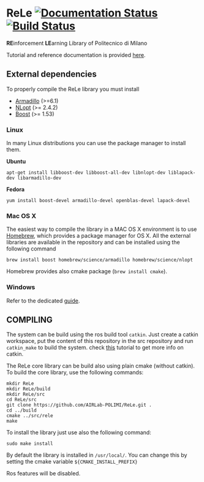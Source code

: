 # ReLe [![Documentation Status](https://readthedocs.org/projects/rele/badge/?version=latest)](http://rele.readthedocs.org/en/latest/?badge=latest) [![Build Status](http://131.175.56.232:8080/buildStatus/icon?job=ReLe-CI)](http://131.175.56.232:8080/buildStatus/icon?job=ReLe-CI)
**RE**inforcement **LE**arning Library of Politecnico di Milano

Tutorial and reference documentation is provided [here](http://rele.readthedocs.io/en/latest).

External dependencies
---------------------

To properly compile the ReLe library you must install
- [Armadillo](http://arma.sourceforge.net/) (>=6.1)
- [NLopt](http://ab-initio.mit.edu/wiki/index.php/NLopt) (>= 2.4.2)
- [Boost](http://www.boost.org/) (>= 1.53)

### Linux
In many Linux distributions you can use the package manager to install them.

**Ubuntu**
```
apt-get install libboost-dev libboost-all-dev libnlopt-dev liblapack-dev libarmadillo-dev
```
**Fedora**
```
yum install boost-devel armadillo-devel openblas-devel lapack-devel
```

### Mac OS X
The easiest way to compile the library in a MAC OS X environment is to use [Homebrew](http://brew.sh/), which provides a package manager for OS X.
All the external libraries are available in the repository and can be installed using the following command
```
brew install boost homebrew/science/armadillo homebrew/science/nlopt
```

Homebrew provides also cmake package (`brew install cmake`).

### Windows
Refer to the dedicated [guide](https://github.com/AIRLab-POLIMI/ReLe/README_WINVS.md).

COMPILING
---------

The system can be build using the ros build tool `catkin`. Just create a catkin workspace, put the content of this repository in the src repository and run `catkin_make` to build the system.
check [this](http://ros.org/wiki/catkin/Tutorials/create_a_workspace) tutorial to get more info on catkin.

The ReLe core library can be build also using plain cmake (without catkin). To build the core library, use the following commands:

```
mkdir ReLe
mkdir ReLe/build
mkdir ReLe/src
cd ReLe/src
git clone https://github.com/AIRLab-POLIMI/ReLe.git .
cd ../build
cmake ../src/rele
make
```

To install the library just use also the following command:

```
sudo make install
```

By default the library is installed in `/usr/local/`. You can change this by setting the cmake variable `${CMAKE_INSTALL_PREFIX}`

Ros features will be disabled.
